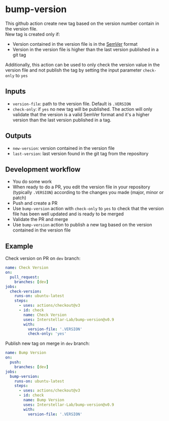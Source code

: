 # bump-version
This github action create new tag based on the version number contain in the version file.  
New tag is created only if:
- Version contained in the version file is in the [SemVer](https://semver.org/) format
- Version in the version file is higher than the last version published in a git tag

Additionally, this action can be used to only check the version value in the version file and not publish the tag by 
setting the input parameter `check-only` to `yes`

## Inputs
- `version-file`: path to the version file. Default is `.VERSION`
- `check-only`: if `yes` no new tag will be published. The action will only validate that 
the version is a valid SemVer format and it's a higher version than the last version published in a tag.

## Outputs
- `new-version`: version contained in the version file
- `last-version`: last version found in the git tag from the repository

## Development workflow
- You do some work
- When ready to do a PR, you edit the version file in your repository (typically `.VERSION`) according to
  the changes you made (major, minor or patch)
- Push and create a PR
- Use `bump-version` action with `check-only` to `yes` to check that the version file has been well updated and is
  ready to be merged
- Validate the PR and merge
- Use `bump-version` action to publish a new tag based on the version contained in the version file

## Example
Check version on PR on `dev` branch:
```yaml
name: Check Version
on:
  pull_request:
    branches: [dev]
jobs:
  check-version:
    runs-on: ubuntu-latest
    steps:
      - uses: actions/checkout@v3
      - id: check
        name: Check Version
        uses: Interstellar-Lab/bump-version@v0.9
        with:
          version-file: '.VERSION'
          check-only: 'yes'
```
Publish new tag on merge in `dev` branch:
```yaml
name: Bump Version
on:
  push:
    branches: [dev]
jobs:
  bump-version:
    runs-on: ubuntu-latest
    steps:
      - uses: actions/checkout@v3
      - id: check
        name: Bump Version
        uses: Interstellar-Lab/bump-version@v0.9
        with:
          version-file: '.VERSION'
```

